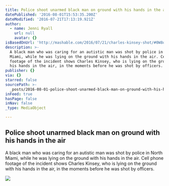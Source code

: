 ```yaml
---
title: Police shoot unarmed black man on ground with his hands in the air
datePublished: '2016-08-01T15:53:35.200Z'
dateModified: '2016-07-21T17:13:19.921Z'
author:
  - name: Jenni Ryall
    url: null
    avatar: {}
isBasedOnUrl: 'http://mashable.com/2016/07/21/charles-kinsey-shot/#0W8qMhDdPEq2'
description: >-
  A black man who was caring for an autistic man was shot by police in North
  Miami, while he was lying on the ground with his hands in the air. Cell phone
  footage of the incident shows Charles Kinsey, who is lying on the ground with
  his hands in the air, in the moments before he was shot by officers.
publisher: {}
via: {}
starred: false
sourcePath: >-
  _posts/2016-08-01-police-shoot-unarmed-black-man-on-ground-with-his-hands-in-t.md
inFeed: true
hasPage: false
inNav: false
_type: MediaObject

---
```

<article style=""><h1>Police shoot unarmed black man on ground with his hands in the air</h1><p>A black man who was caring for an autistic man was shot by police in North Miami, while he was lying on the ground with his hands in the air. Cell phone footage of the incident shows Charles Kinsey, who is lying on the ground with his hands in the air, in the moments before he was shot by officers.</p><img src="http://a.amz.mshcdn.com/media/ZgkyMDE2LzA3LzIxLzlmL3V6dmZ3ajh2Z2RyYm9ydjN5OHkwLjQwYzg4LnBuZwpwCXRodW1iCTEyMDB4NjMwCmUJanBn/6ad75e8e/eed/uzvfwj8vgdrborv3y8y0.jpg" /></article>